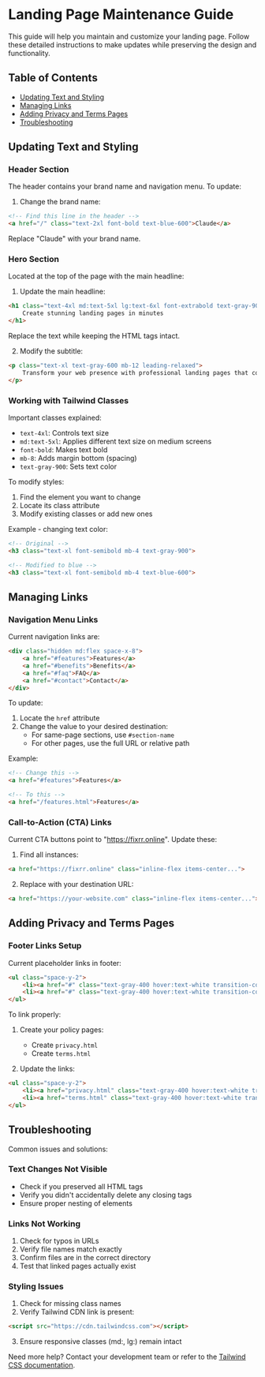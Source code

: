 # Landing Page Maintenance Guide

This guide will help you maintain and customize your landing page. Follow these detailed instructions to make updates while preserving the design and functionality.

## Table of Contents
- [Updating Text and Styling](#updating-text-and-styling)
- [Managing Links](#managing-links)
- [Adding Privacy and Terms Pages](#adding-privacy-and-terms-pages)
- [Troubleshooting](#troubleshooting)

## Updating Text and Styling

### Header Section
The header contains your brand name and navigation menu. To update:

1. Change the brand name:
```html
<!-- Find this line in the header -->
<a href="/" class="text-2xl font-bold text-blue-600">Claude</a>
```
Replace "Claude" with your brand name.

### Hero Section
Located at the top of the page with the main headline:

1. Update the main headline:
```html
<h1 class="text-4xl md:text-5xl lg:text-6xl font-extrabold text-gray-900 tracking-tight mb-8">
    Create stunning landing pages in minutes
</h1>
```
Replace the text while keeping the HTML tags intact.

2. Modify the subtitle:
```html
<p class="text-xl text-gray-600 mb-12 leading-relaxed">
    Transform your web presence with professional landing pages that convert visitors into customers.
</p>
```

### Working with Tailwind Classes

Important classes explained:
- `text-4xl`: Controls text size
- `md:text-5xl`: Applies different text size on medium screens
- `font-bold`: Makes text bold
- `mb-8`: Adds margin bottom (spacing)
- `text-gray-900`: Sets text color

To modify styles:
1. Find the element you want to change
2. Locate its class attribute
3. Modify existing classes or add new ones

Example - changing text color:
```html
<!-- Original -->
<h3 class="text-xl font-semibold mb-4 text-gray-900">

<!-- Modified to blue -->
<h3 class="text-xl font-semibold mb-4 text-blue-600">
```

## Managing Links

### Navigation Menu Links
Current navigation links are:
```html
<div class="hidden md:flex space-x-8">
    <a href="#features">Features</a>
    <a href="#benefits">Benefits</a>
    <a href="#faq">FAQ</a>
    <a href="#contact">Contact</a>
</div>
```

To update:
1. Locate the `href` attribute
2. Change the value to your desired destination:
   - For same-page sections, use `#section-name`
   - For other pages, use the full URL or relative path

Example:
```html
<!-- Change this -->
<a href="#features">Features</a>

<!-- To this -->
<a href="/features.html">Features</a>
```

### Call-to-Action (CTA) Links
Current CTA buttons point to "https://fixrr.online". Update these:

1. Find all instances:
```html
<a href="https://fixrr.online" class="inline-flex items-center...">
```

2. Replace with your destination URL:
```html
<a href="https://your-website.com" class="inline-flex items-center...">
```

## Adding Privacy and Terms Pages

### Footer Links Setup
Current placeholder links in footer:
```html
<ul class="space-y-2">
    <li><a href="#" class="text-gray-400 hover:text-white transition-colors duration-300">Privacy Policy</a></li>
    <li><a href="#" class="text-gray-400 hover:text-white transition-colors duration-300">Terms of Service</a></li>
</ul>
```

To link properly:

1. Create your policy pages:
   - Create `privacy.html`
   - Create `terms.html`

2. Update the links:
```html
<ul class="space-y-2">
    <li><a href="privacy.html" class="text-gray-400 hover:text-white transition-colors duration-300">Privacy Policy</a></li>
    <li><a href="terms.html" class="text-gray-400 hover:text-white transition-colors duration-300">Terms of Service</a></li>
</ul>
```

## Troubleshooting

Common issues and solutions:

### Text Changes Not Visible
- Check if you preserved all HTML tags
- Verify you didn't accidentally delete any closing tags
- Ensure proper nesting of elements

### Links Not Working
1. Check for typos in URLs
2. Verify file names match exactly
3. Confirm files are in the correct directory
4. Test that linked pages actually exist

### Styling Issues
1. Check for missing class names
2. Verify Tailwind CDN link is present:
```html
<script src="https://cdn.tailwindcss.com"></script>
```
3. Ensure responsive classes (md:, lg:) remain intact

Need more help? Contact your development team or refer to the [Tailwind CSS documentation](https://tailwindcss.com/docs).